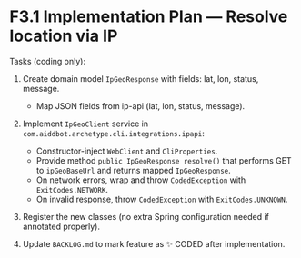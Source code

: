 # F3.1 Implementation Plan — Resolve location via IP

Tasks (coding only):

1. Create domain model `IpGeoResponse` with fields: lat, lon, status, message.
   - Map JSON fields from ip-api (lat, lon, status, message).

2. Implement `IpGeoClient` service in `com.aiddbot.archetype.cli.integrations.ipapi`:
   - Constructor-inject `WebClient` and `CliProperties`.
   - Provide method `public IpGeoResponse resolve()` that performs GET to `ipGeoBaseUrl` and returns mapped `IpGeoResponse`.
   - On network errors, wrap and throw `CodedException` with `ExitCodes.NETWORK`.
   - On invalid response, throw `CodedException` with `ExitCodes.UNKNOWN`.

3. Register the new classes (no extra Spring configuration needed if annotated properly).

4. Update `BACKLOG.md` to mark feature as ✨ CODED after implementation.
